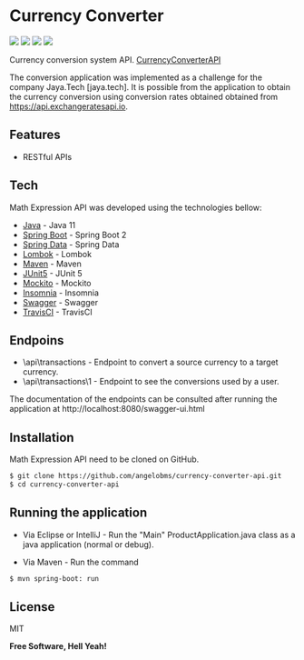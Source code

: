 # Currency Converter
![](https://img.shields.io/github/languages/count/angelobms/currency-converter-api) ![](https://img.shields.io/github/repo-size/angelobms/currency-converter-api) ![](https://img.shields.io/github/last-commit/angelobms/currency-converter-api) ![](https://travis-ci.org/angelobms/currency-converter-api.svg?branch=master) 

Currency conversion system API. [CurrencyConverterAPI]

The conversion application was implemented as a challenge for the company Jaya.Tech [jaya.tech]. It is possible from the application to obtain the currency conversion using conversion rates obtained obtained from https://api.exchangeratesapi.io.

## Features

  -  RESTful APIs

## Tech

Math Expression API was developed using the technologies bellow:

* [Java] - Java 11
* [Spring Boot] - Spring Boot 2
* [Spring Data] - Spring Data
* [Lombok] - Lombok
* [Maven] - Maven
* [JUnit5] - JUnit 5
* [Mockito] - Mockito
* [Insomnia] - Insomnia
* [Swagger] - Swagger
* [TravisCI] - TravisCI

## Endpoins

- \api\transactions - Endpoint to convert a source currency to a target currency.
- \api\transactions\1 - Endpoint to see the conversions used by a user.

The documentation of the endpoints can be consulted after running the application at http://localhost:8080/swagger-ui.html

## Installation

Math Expression API need to be cloned on GitHub.

```sh
$ git clone https://github.com/angelobms/currency-converter-api.git
$ cd currency-converter-api
```

## Running the application

* Via Eclipse or IntelliJ - Run the "Main" ProductApplication.java class as a java application (normal or debug).

* Via Maven - Run the command

```sh
$ mvn spring-boot: run
```

##  License

MIT


**Free Software, Hell Yeah!** 

[Java]: <https://docs.oracle.com/en/java/javase/11/?xd_co_f=4f813848-9bb3-47f8-9094-f46bcca78914>
[Spring Boot]: <https://spring.io>
[Spring Data]: <https://spring.io/projects/spring-data>
[Lombok]: <https://projectlombok.org/>
[insomnia]: <https://www.getpostman.com>
[Maven]: <https://maven.apache.org/>
[JUnit5]: <https://junit.org/junit5/>
[Mockito]: <https://site.mockito.org/>
[Insomnia]: <https://insomnia.rest/>
[Swagger]: <https://swagger.io/>
[TravisCI]: <https://travis-ci.org/>
[CurrencyConverterAPI]: <https://mighty-beyond-43289.herokuapp.com>
